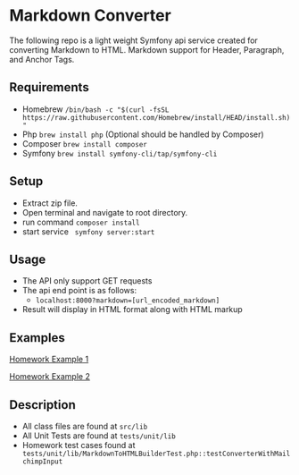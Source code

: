 # Markdown Converter

The following repo is a light weight Symfony api service created for converting Markdown to HTML.
Markdown support for Header, Paragraph, and Anchor Tags.

## Requirements
- Homebrew ```/bin/bash -c "$(curl -fsSL https://raw.githubusercontent.com/Homebrew/install/HEAD/install.sh)"```
- Php ```brew install php``` (Optional should be handled by Composer)
- Composer ```brew install composer```
- Symfony ```brew install symfony-cli/tap/symfony-cli```

## Setup
- Extract zip file.
- Open terminal and navigate to root directory.
- run command ```composer install```
- start service ``` symfony server:start```

## Usage
- The API only support GET requests
- The api end point is as follows:
  - ```localhost:8000?markdown=[url_encoded_markdown]```
- Result will display in HTML format along with HTML markup

## Examples
[Homework Example 1](http://127.0.0.1:8000/markdownToHTML?markdown=%3Ch1%3ESample+Document%3C%2Fh1%3E%3Cp%3EHello%21%3C%2Fp%3E%3Cp%3EThis+is+sample+markdown+for+the+%3Ca+href%3D%22https%3A%2F%2Fwww.mailchimp.com%22%3EMailchimp%3C%2Fa%3E+homework+assignment.%3C%2Fp%3E)

[Homework Example 2](http://127.0.0.1:8000/markdownToHTML?markdown=%23+Header+one%0AHello+there+%0A%0AHow+are+you%3F%0AWhat%27s+going+on%3F%0A%23%23+Another+Header%0AThis+is+a+paragraph+%5Bwith+an+inline+link%5D%28http%3A%2F%2Fgoogle.com%29.+Neat%2C+eh%3F%0A%23%23+This+is+a+header+%5Bwith+a+link%5D%28http%3A%2F%2Fyahoo.com%29)

## Description
- All class files are found at ```src/lib```
- All Unit Tests are found at ```tests/unit/lib```
- Homework test cases found at ``` tests/unit/lib/MarkdownToHTMLBuilderTest.php::testConverterWithMailchimpInput```
